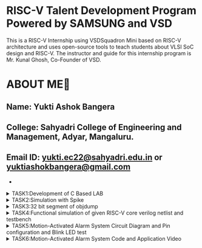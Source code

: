 # RISC-V Talent Development Program Powered by SAMSUNG and VSD
This is a RISC-V Internship using VSDSquadron Mini based  on RISC-V architecture and uses open-source tools to teach students about VLSI SoC design and RISC-V. The instructor and guide for this internship program is Mr. Kunal Ghosh, Co-Founder of VSD.

# ABOUT ME🚀
Name: Yukti Ashok Bangera
-
College: Sahyadri College of Engineering and Management, Adyar, Mangaluru.
-
Email ID: yukti.ec22@sahyadri.edu.in or yuktiashokbangera@gmail.com
-
-
<details>
<summary>TASK1:Development of C Based LAB</summary>
 https://github.com/Yukti-Sahyadri-ECE/samsung-riscv/tree/main/Task1
</details>
 <details>
<summary>TASK2:Simulation with Spike</summary>
https://github.com/Yukti-Sahyadri-ECE/samsung-riscv/tree/main/Task2
 </details>
 <details>
<summary>TASK3:32 bit segment of objdump</summary>
https://github.com/Yukti-Sahyadri-ECE/samsung-riscv/tree/main/Task3
 </details>
<details>
<summary>TASK4:Functional simulation of given RISC-V core verilog netlist and testbench
</summary>
https://github.com/Yukti-Sahyadri-ECE/samsung-riscv/tree/main/Task4
</details>
<details>
<summary>TASK5:Motion-Activated Alarm System Circuit Diagram and Pin configuration and Blink LED test
</summary>[
https://github.com/Yukti-Sahyadri-ECE/samsung-riscv/tree/main/Task5
</details>
<details>
<summary>TASK6:Motion-Activated Alarm System Code and Application Video
</summary>
https://github.com/Yukti-Sahyadri-ECE/samsung-riscv/tree/main/Task6
</details>

